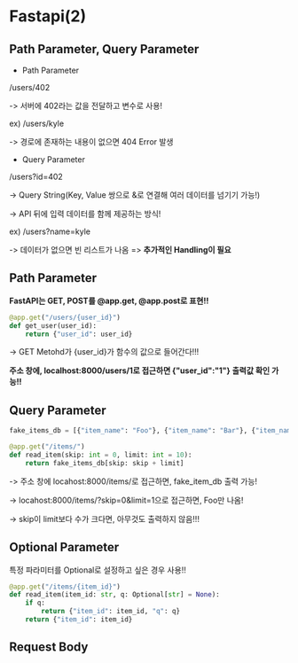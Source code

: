 # Fastapi(2)


## Path Parameter, Query Parameter

* Path Parameter

/users/402

-> 서버에 402라는 값을 전달하고 변수로 사용!

ex) /users/kyle

-> 경로에 존재하는 내용이 없으면 404 Error 발생

* Query Parameter

/users?id=402

-> Query String(Key, Value 쌍으로 &로 연결해 여러 데이터를 넘기기 가능!)

-> API 뒤에 입력 데이터를 함께 제공하는 방식!

ex) /users?name=kyle

-> 데이터가 없으면 빈 리스트가 나옴 => **추가적인 Handling이 필요**

## Path Parameter

**FastAPI는 GET, POST를 @app.get, @app.post로 표현!!**

```python
@app.get("/users/{user_id}")
def get_user(user_id):
    return {"user_id": user_id}
```

-> GET Metohd가 {user_id}가 함수의 값으로 들어간다!!!

**주소 창에, localhost:8000/users/1로 접근하면 {"user_id":"1"} 출력값 확인 가능!!**

## Query Parameter

```python
fake_items_db = [{"item_name": "Foo"}, {"item_name": "Bar"}, {"item_name": "Baz"}]

@app.get("/items/")
def read_item(skip: int = 0, limit: int = 10):
    return fake_items_db[skip: skip + limit]
```

-> 주소 창에 locahost:8000/items/로 접근하면, fake_item_db 출력 가능!

-> locahost:8000/items/?skip=0&limit=1으로 접근하면, Foo만 나옴!

-> skip이 limit보다 수가 크다면, 아무것도 출력하지 않음!!!

## Optional Parameter

특정 파라미터를 Optional로 설정하고 싶은 경우 사용!!

```python
@app.get("/items/{item_id}")
def read_item(item_id: str, q: Optional[str] = None):
    if q:
        return {"item_id": item_id, "q": q}
    return {"item_id": item_id}
```

## Request Body

